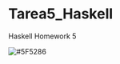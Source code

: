 # Tarea5_Haskell
Haskell Homework 5

![#5F5286](https://placehold.it/500x200/5F5286/ffffff?text=Haskell%20Homework%205)
